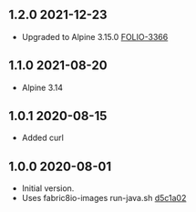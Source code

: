 ## 1.2.0 2021-12-23

* Upgraded to Alpine 3.15.0 [FOLIO-3366](https://issues.folio.org/browse/FOLIO-3366)

## 1.1.0 2021-08-20

* Alpine 3.14

## 1.0.1 2020-08-15

* Added curl

## 1.0.0 2020-08-01

* Initial version.
* Uses fabric8io-images run-java.sh [d5c1a02](https://github.com/fabric8io-images/java/blob/d5c1a02e7abdfdc0de7f50df7a0b8222275c52cf/images/alpine/openjdk11/jre/run-java.sh)
